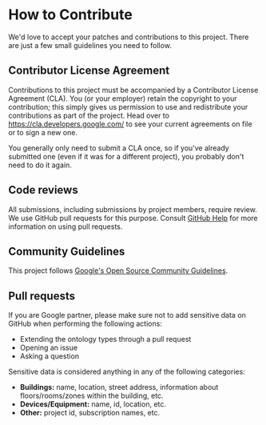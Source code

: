 # How to Contribute

We'd love to accept your patches and contributions to this project. There are
just a few small guidelines you need to follow.

## Contributor License Agreement

Contributions to this project must be accompanied by a Contributor License
Agreement (CLA). You (or your employer) retain the copyright to your contribution;
this simply gives us permission to use and redistribute your contributions as
part of the project. Head over to <https://cla.developers.google.com/> to see
your current agreements on file or to sign a new one.

You generally only need to submit a CLA once, so if you've already submitted one
(even if it was for a different project), you probably don't need to do it
again.

## Code reviews

All submissions, including submissions by project members, require review. We
use GitHub pull requests for this purpose. Consult
[GitHub Help](https://help.github.com/articles/about-pull-requests/) for more
information on using pull requests.

## Community Guidelines

This project follows
[Google's Open Source Community Guidelines](https://opensource.google/conduct/).

## Pull requests

If you are Google partner, please make sure not to add sensitive data on GitHub when performing the following actions:
* Extending the ontology types through a pull request
* Opening an issue
* Asking a question

Sensitive data is considered anything in any of the following categories:
* **Buildings:** name, location, street address, information about floors/rooms/zones within the building, etc.
* **Devices/Equipment:** name, id, location, etc.
* **Other:** project id, subscription names, etc.
